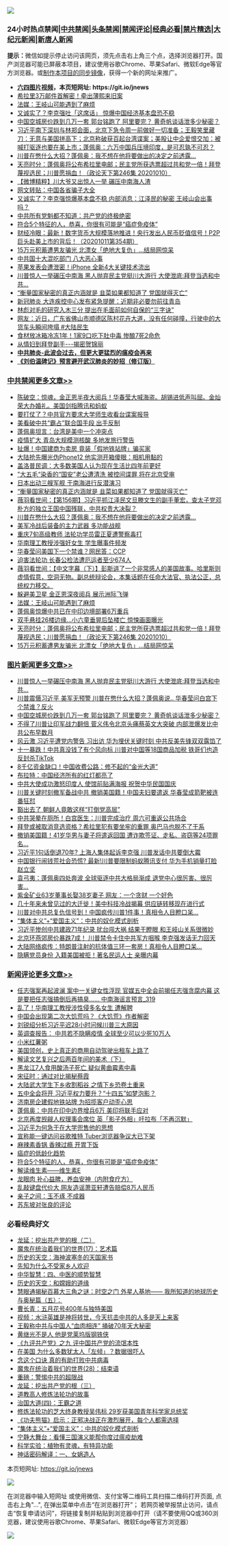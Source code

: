 ![](https://raw.githubusercontent.com/fqnews/bnews/master/64photo/fqnews-qr.jpg)

<div id="tt">
<h3>24小时热点禁闻|<a href="#%E4%B8%AD%E5%85%B1%E7%A6%81%E9%97%BB%E6%9B%B4%E5%A4%9A%E6%96%87%E7%AB%A0">中共禁闻</a>|<a href="#%E5%9B%BE%E7%89%87%E6%96%B0%E9%97%BB%E6%9B%B4%E5%A4%9A%E6%96%87%E7%AB%A0">头条禁闻</a>|<a href="#%E6%96%B0%E9%97%BB%E8%AF%84%E8%AE%BA%E6%9B%B4%E5%A4%9A%E6%96%87%E7%AB%A0">禁闻评论|<a href="#%E5%BF%85%E7%9C%8B%E7%BB%8F%E5%85%B8%E5%A5%BD%E6%96%87">经典必看|<a href="/video.md#%E7%A6%81%E7%89%87%E7%B2%BE%E9%80%89">禁片精选</a>|<a href="https://github.com/fqnews/djy/blob/master/gb/nf1351518.md#1">大纪元新闻</a>|<a href="https://github.com/fqnews/ntdtv/blob/master/gb/prog204.md#1">新唐人新闻</a></h3>
<div><b>提示：</b>微信如提示停止访问该网页，须先点击右上角三个点，选择浏览器打开。国产浏览器可能已屏蔽本项目，建议使用谷歌Chrome、苹果Safari、微软Edge等官方浏览器。或<a href="https://github.com/fqnews/bnews/blob/master/%E5%88%B6%E4%BD%9Cgit%E7%A6%81%E9%97%BB%E9%95%9C%E5%83%8F.md">制作本项目的同步镜像</a>，获得一个新的网址来推广。</div>
<ul>
<li><b><a href="http://d1.bdrive.tk/64.mp4" target="_blank">六四图片视频</a>，本页短网址: https://git.io/jnews</b></li>
<li><a href="/taiwannews/20201011/1411719.md">希拉里3万邮件首解密！牵出薄熙来旧案</a></li>
<li><a href="/cbnews/20201011/1411791.md">法媒：王岐山可能遇到了麻烦</a></li>
<li><a href="/finance/20201011/1411756.md">又诚实了？李克强吐「这席话」 惊爆中国经济基本盘恐不稳</a></li>
<li><a href="/topimagenews/20201011/1412001.md">中国空城房价跌到几万一套 郭台铭跑了 阿里要完？ 黄奇帆谈话泄多少秘密？</a></li>
<li><a href="/bannedvideo/20201011/1412032.md">习近平南下深圳与林郑会面，北京下急令周一前做好一切准备；王毅笑里藏刀：无意与美国拼高下；北京称破获百起台湾谍案；美股让中企爱恨交加：被喊打驱逐也要在美上市；蓬佩奥：六万中国兵压境印度，是可忍孰不可忍？</a></li>
<li><a href="/cbnews/20201011/1411900.md">川普在憋什么大招？蓬佩奥：我不想在他将要做出的决定之前透露...</a></li>
<li><a href="/cbnews/20201011/1411753.md">天亮时分：蓬佩奥将公布希拉里电邮；民主党所获选票超过共和党一倍！拜登蔑视选民；川普愿捐血！（政论天下第246集 20201010）</a></li>
<li><a href="/comments/20201011/1411855.md">【微博精粹】川大爷又出惊人一举 碾压中南海人渣</a></li>
<li><a href="/baitai/20201011/1411926.md">网文转贴：中国各省骗子大全</a></li>
<li><a href="/finance/20201011/1412024.md">又诚实了？李克强惊爆基本盘不稳 内部消息：江泽民的秘密 王岐山会出事吗？</a></li>
<li><a href="/comments/20201011/1411722.md">中共所有党魁都不知道：共产党的终极绝密</a></li>
<li><a href="/comments/20201011/1411912.md">符合5个特征的人，恭喜，你很有可能是“癌症免疫体”</a></li>
<li><a href="/bannedvideo/20201011/1411938.md">财经冷眼：最新！数字货币大规模落地推进！央行发出人民币贬值信号！P2P巨头赴美上市的背后！（20201011第354期）</a></li>
<li><a href="/cbnews/20201011/1411732.md">15万元积蓄遭男友骗光 北漂女「绝地大复仇」…结局网惊呆</a></li>
<li><a href="/comments/20201011/1411854.md">中共国十大混吃部门 八大恶心事</a></li>
<li><a href="/cnnews/20201011/1411740.md">苹果发表会遭泄密！iPhone 全新4大关键技术流出</a></li>
<li><a href="/topimagenews/20201012/1412097.md">川普惊人一举碾压中南海 黑人抛弃民主党挺川大游行 大使泄底:拜登当选和中共...</a></li>
<li><a href="/cbnews/20201011/1411915.md">“衡量国家秘密的真正内涵就是 韭菜如果都知道了 党国就得灭亡”</a></li>
<li><a href="/baitai/20201011/1412009.md">新冠肺炎 大连疾控中心发布紧急提醒：近期非必要勿前往青岛</a></li>
<li><a href="/cnnews/20201011/1411886.md">林彪对毛的研究入木三分 提出在毛面前如何自保的“三字诀”</a></li>
<li><a href="/bannedvideo/20201011/1411936.md">网友：近日，广东省佛山市顺德区陈村花卉大道，没有任何碰撞，行驶中的大货车头瞬间垮塌 #大陆民生</a></li>
<li><a href="/cnnews/20201011/1411724.md">食材放冰箱冷冻1年！1家9口吃下肚中毒 惨酿7死2命危</a></li>
<li><a href="/cnnews/20201011/1411743.md">从情妇到拜登副手---揭密贺锦丽</a></li>
<li><b><a href="/comments/20200211/1275071.md" target="_blank">中共肺炎-此波会过去，但更大更猛烈的瘟疫会再来</a></b></li>
<li><b><a href="/comments/20200207/1272816.md" target="_blank">《刘伯温碑记》预言避开武汉肺炎的妙招（修订版）</a></b></li>
</ul>
</div>

<div class="catlist">
<h3><a href="/cbnews/" target="_blank">中共禁闻</a><span><a href="/cbnews/" target="_blank" rel="nofollow">更多文章>></a></span></h3>
<ul>
<li><a href="/cbnews/20201012/1412179.md" target="_blank">陈破空：惊魂，金正恩半夜大阅兵！华春莹大喊海盗。胡锡进低声叫屈。金灿荣大办婚礼。美国剑指腾讯和蚂蚁</a></li>
<li><a href="/cbnews/20201012/1412169.md" target="_blank">要打仗了？中共官方要求大学师生收看台谍案报导</a></li>
<li><a href="/cbnews/20201012/1412101.md" target="_blank">美看破中共“霸占”联合国手段 出手反制</a></li>
<li><a href="/cbnews/20201012/1412100.md" target="_blank">蓬佩奥坦言：台湾是美中一个冲突点</a></li>
<li><a href="/cbnews/20201012/1412099.md" target="_blank">疫情扩大 青岛大规模测核酸 多地发旅行警告</a></li>
<li><a href="/cbnews/20201012/1412090.md" target="_blank">扯爆！中国建商为卖房 竟装「假地铁站牌」骗买家</a></li>
<li><a href="/cbnews/20201012/1412089.md" target="_blank">大陆抢先曝光伪Phone12 他实测开箱傻眼：相机用黏的</a></li>
<li><a href="/cbnews/20201012/1412071.md" target="_blank">盖洛普民调：大多数美国人认为现在生活比四年前更好</a></li>
<li><a href="/cbnews/20201011/1412021.md" target="_blank">”大五毛“染香的“国安”老公遭清洗 被控间谍罪 将在北京受审</a></li>
<li><a href="/cbnews/20201011/1411916.md" target="_blank">日本出动三艘军舰 于南海进行反潜演习</a></li>
<li><a href="/cbnews/20201011/1411915.md" target="_blank">“衡量国家秘密的真正内涵就是 韭菜如果都知道了 党国就得灭亡”</a></li>
<li><a href="/cbnews/20201011/1411906.md" target="_blank">薇羽看世间：【第156期】习近平抓江泽民文旦滕文生的副手董宏，查太子党邓朴方的独立王国中国残联，中共权贵大决裂？</a></li>
<li><a href="/cbnews/20201011/1411900.md" target="_blank">川普在憋什么大招？蓬佩奥：我不想在他将要做出的决定之前透露&#8230;</a></li>
<li><a href="/cbnews/20201011/1411892.md" target="_blank">美军冷战后装备的主力武器 多功能战舰</a></li>
<li><a href="/cbnews/20201011/1411842.md" target="_blank">重庆7旬高级教师 法轮功学员雷正夏遭警察毒打</a></li>
<li><a href="/cbnews/20201011/1411841.md" target="_blank">华南理工教授涉强奸女生 学生曝事件频发</a></li>
<li><a href="/cbnews/20201011/1411840.md" target="_blank">华春莹问美国下一个禁谁？网民答：CCP</a></li>
<li><a href="/cbnews/20201011/1411839.md" target="_blank">迫害法轮功 长春公检法遭厄运者至少674人</a></li>
<li><a href="/cbnews/20201011/1411838.md" target="_blank">薇羽看世间：【中文字幕（下）】彭斯讲了一个非常感人的美国故事。哈里斯则虚情假意，空洞无物。副总统辩论会，本集话题在任命大法官、执法公正，总统权力移交。</a></li>
<li><a href="/cbnews/20201011/1411810.md" target="_blank">躲避美卫星 金正恩深夜阅兵 展示洲际飞弹</a></li>
<li><a href="/cbnews/20201011/1411791.md" target="_blank">法媒：王岐山可能遇到了麻烦</a></li>
<li><a href="/cbnews/20201011/1411755.md" target="_blank">蓬佩奥惊爆中共已在中印边境部署6万重兵</a></li>
<li><a href="/cbnews/20201011/1411754.md" target="_blank">双手悬挂26楼边缘…小六童垂晃后坠楼亡 惊悚画面曝光</a></li>
<li><a href="/cbnews/20201011/1411753.md" target="_blank">天亮时分：蓬佩奥将公布希拉里电邮；民主党所获选票超过共和党一倍！拜登蔑视选民；川普愿捐血！（政论天下第246集 20201010）</a></li>
<li><a href="/cbnews/20201011/1411732.md" target="_blank">15万元积蓄遭男友骗光 北漂女「绝地大复仇」…结局网惊呆</a></li>

</ul>
</div>
<div class="catlist">
<h3><a href="/topimagenews/" target="_blank">图片新闻</a><span><a href="/topimagenews/" target="_blank" rel="nofollow">更多文章>></a></span></h3>
<ul>
<li><a href="/topimagenews/20201012/1412097.md" target="_blank">川普惊人一举碾压中南海 黑人抛弃民主党挺川大游行 大使泄底:拜登当选和中共&#8230;</a></li>
<li><a href="/topimagenews/20201012/1412078.md" target="_blank">川普震慑习近平 美军无预警 川普在憋什么大招？蓬佩奥说.. 华春莹问白宫下个禁谁？反火</a></li>
<li><a href="/topimagenews/20201011/1412001.md" target="_blank">中国空城房价跌到几万一套 郭台铭跑了 阿里要完？ 黄奇帆谈话泄多少秘密？</a></li>
<li><a href="/topimagenews/20201010/1411589.md" target="_blank">不得了川普让印军战力翻倍 菅义伟令北京头痛蔡英文大突破 内部泄爆发比中共公布早数月</a></li>
<li><a href="/topimagenews/20201010/1411550.md" target="_blank">风云激 习近平遭党内警告 习出访 华为埋伏关键时刻 中共反美先锋双双露馅了</a></li>
<li><a href="/topimagenews/20201010/1411497.md" target="_blank">十一暴跌！中共真没钱了有个风向标 川普对中国等18国商品加税 铁哥们也造反封杀TikTok</a></li>
<li><a href="/topimagenews/20201010/1411354.md" target="_blank">8千亿资金缺口！中国收费公路：修不起的“金光大道”</a></li>
<li><a href="/topimagenews/20201010/1411327.md" target="_blank">布拉特：中国经济所有的红灯都亮了</a></li>
<li><a href="/topimagenews/20201010/1411300.md" target="_blank">中共大使成功激怒印度人 使馆前贴满海报 祝贺中华民国国庆</a></li>
<li><a href="/topimagenews/20201009/1411001.md" target="_blank">川普关键时刻撤军备战中共 撤销美国籍！中国夫妇要遣返 华春莹成箭靶被连番狂怼</a></li>
<li><a href="/topimagenews/20201009/1410987.md" target="_blank">豁出去了 朝鲜人竟敢这样“打倒党高层”</a></li>
<li><a href="/topimagenews/20201009/1410710.md" target="_blank">中共哭晕在厕所！白宫医生：川普完成治疗 周六可重返公共场合</a></li>
<li><a href="/topimagenews/20201009/1410615.md" target="_blank">拜登或被取消竞选资格？希拉里犯有要坐牢的重罪 奥巴马也脱不了干系</a></li>
<li><a href="/topimagenews/20201009/1410614.md" target="_blank">撤销美国籍！41岁华男与妻子将遣返回国 遭诈欺签证、走私、盗窃等24项罪名…</a></li>
<li><a href="/topimagenews/20201008/1410330.md" target="_blank">习近平1句话倒退70年? 上海人集体起诉李克强 川普发话中共要倒大霉</a></li>
<li><a href="/topimagenews/20201008/1410321.md" target="_blank">中国银行闹钱荒社会恐慌? 最新!川普要限制蚂蚁腾讯支付 华为手机销量打脸赵立坚</a></li>
<li><a href="/topimagenews/20201008/1410189.md" target="_blank">袁弓夷：蓬佩奥四处奔波 全球驱逐中共大格局渐成 退党中心很厉害、很厉害&#8230;</a></li>
<li><a href="/topimagenews/20201008/1410146.md" target="_blank">紫金矿业63岁董事长娶38岁妻子 网友：一个贪财 一个好色</a></li>
<li><a href="/topimagenews/20201008/1410145.md" target="_blank">几十年来未曾见过的大迁徙！美中科技冷战揭幕 供应链转移现在进行式</a></li>
<li><a href="/topimagenews/20201008/1409855.md" target="_blank">川普对中共总复仇信号到！中国疯传川普1件事！真相令人目瞪口呆&#8230;</a></li>
<li><a href="/comments/20201007/1409565.md" target="_blank">“集体主义”+“爱国主义”：中共的奴化模式剖析</a></li>
<li><a href="/topimagenews/20201007/1409835.md" target="_blank">习近平惨创中共建政71年纪录 扰台闯大祸 结果干瞪眼 和王岐山关系很微妙</a></li>
<li><a href="/topimagenews/20201007/1409691.md" target="_blank">北京环燕郊房价暴跌7成！ 川普禁令卡住中共军方咽喉 李克强发话无力回天</a></li>
<li><a href="/topimagenews/20201007/1409548.md" target="_blank">大陆网络疯传：特朗普注射的抗体值三环一套房！真相令人目瞪口呆&#8230;</a></li>
<li><a href="/topimagenews/20201007/1409454.md" target="_blank">隐瞒党员身份 入籍美国被拒！著名民运人士 亲曝内幕</a></li>

</ul>
</div>
<div class="catlist">
<h3><a href="/comments/" target="_blank">新闻评论</a><span><a href="/comments/" target="_blank" rel="nofollow">更多文章>></a></span></h3>
<ul>
<li><a href="/comments/20201012/1412122.md" target="_blank">任志强案再起波澜 案中一关键女性浮现 官媒五中全会前揭任志强贪腐内幕 这是要把任志强搞倒后再搞臭…… 中南海谣言预言_319</a></li>
<li><a href="/comments/20201012/1412070.md" target="_blank">乱了！华南理工教授涉性侵多名女生 遭解聘</a></li>
<li><a href="/comments/20201011/1412055.md" target="_blank">中国会出现第二次大饥荒吗？《大饥荒》作者解密</a></li>
<li><a href="/comments/20201011/1412047.md" target="_blank">刘锐绍分析习近平迟28小时问候川普三大原因</a></li>
<li><a href="/comments/20201011/1412043.md" target="_blank">英调查报告： 中共若不隐瞒疫情 全球至少可以少死10万人</a></li>
<li><a href="/comments/20201011/1412042.md" target="_blank">小米红薯粥</a></li>
<li><a href="/comments/20201011/1412041.md" target="_blank">美国领创，史上真正的商用自动驾驶出租车上路了</a></li>
<li><a href="/comments/20201011/1412034.md" target="_blank">解读文艺复兴之后两百年间的美术（下）</a></li>
<li><a href="/comments/20201011/1412027.md" target="_blank">黑龙江7人食用酸汤子死亡 疑似黄曲霉素中毒</a></li>
<li><a href="/comments/20201011/1412019.md" target="_blank">宋征时：通过对比揭秘蔡霞</a></li>
<li><a href="/comments/20201011/1412022.md" target="_blank">大陆武大学生下乡收割稻谷 之情下乡恐卷土重来</a></li>
<li><a href="/comments/20201011/1412005.md" target="_blank">五中全会将开 习近平权力要升？“十四五”如梦泡影？</a></li>
<li><a href="/comments/20201011/1412004.md" target="_blank">济南房企建假地铁站牌 为招揽客户动歪心思</a></li>
<li><a href="/comments/20201011/1412003.md" target="_blank">蓬佩奥：中共在印中边界增兵6万 美印将联手应对</a></li>
<li><a href="/comments/20201011/1411977.md" target="_blank">北京再度觊觎人权理事会席位 英「影子外相」吁拉布「不再沉默」</a></li>
<li><a href="/comments/20201011/1411973.md" target="_blank">习近平为何急于在大学兜售他的思想</a></li>
<li><a href="/comments/20201011/1411966.md" target="_blank">宣称能一键访问谷歌推特 Tuber浏览器争议大已下架</a></li>
<li><a href="/comments/20201011/1411954.md" target="_blank">麻辣素香锅 香辣过瘾 开胃下饭</a></li>
<li><a href="/comments/20201011/1411913.md" target="_blank">癌症的低龄化趋势</a></li>
<li><a href="/comments/20201011/1411912.md" target="_blank">符合5个特征的人，恭喜，你很有可能是“癌症免疫体”</a></li>
<li><a href="/comments/20201011/1411911.md" target="_blank">解读维生素——维生素E</a></li>
<li><a href="/comments/20201011/1411910.md" target="_blank">龙眼肉 补心益脾，养血安神（内附食疗方）</a></li>
<li><a href="/comments/20201011/1411909.md" target="_blank">乱敲键盘代价大 网友造谣萧亚轩遭告赔偿8万人民币</a></li>
<li><a href="/comments/20201011/1411881.md" target="_blank">亲子之间：玉不琢 不成器</a></li>
<li><a href="/comments/20201011/1411880.md" target="_blank">苏东坡对张良的评论</a></li>

</ul>
</div>

<div class="catlist">
<h3>必看经典好文</h3>
<ul>
<li><a href="/comments/20200928/1404653.md" target="_blank">龙延：挖出共产党的根（二）</a></li>
<li><a href="/topimagenews/20180620/960677.md" target="_blank">魔鬼在统治着我们的世界(17)：艺术篇</a></li>
<li><a href="/tculture/xiulian/20170318/732480.md" target="_blank">历史的天空：海神波塞冬的天国家书</a></li>
<li><a href="/comments/20200620/1346848.md" target="_blank">先知为什么不受家乡人欢迎</a></li>
<li><a href="/comments/20200605/783247.md" target="_blank">中华智慧：四、中医的顺势智慧</a></li>
<li><a href="/cbnews/20190219/1083302.md" target="_blank">历史的天空：和嫦娥的道缘</a></li>
<li><a href="/cbnews/20170907/819423.md" target="_blank">慧眼通揭秘百慕大三角之谜：时空之门 外星人基地—— 我所知道的地球历史与奥秘篇（五）：</a></li>
<li><a href="/comments/20200713/1359796.md" target="_blank">曹长青：五月花号400年与独特美国</a></li>
<li><a href="/comments/20200623/1273653.md" target="_blank">视频：水浒英雄是神将转世，今天抗击中共的人多是天上来客</a></li>
<li><a href="/cbnews/20200730/1371580.md" target="_blank">王毅称中共与中国人“血肉相连” 捅破70年天大秘密</a></li>
<li><a href="/lifebaike/20190522/1131765.md" target="_blank">黄继光不是人 他是党莱坞版钢铁侠</a></li>
<li><a href="/bookonline/20131116/201045.md" target="_blank">《九评共产党》之九 评中国共产党的流氓本性</a></li>
<li><a href="/comments/20200427/1319933.md" target="_blank">在美国 为什么多数犹太人「左倾」？数据很吓人</a></li>
<li><a href="/comments/20200707/1357090.md" target="_blank">念这个口诀 真的有助打败中共病毒</a></li>
<li><a href="/comments/20181228/1054609.md" target="_blank">魔鬼在统治着我们的世界(28)：结束语</a></li>
<li><a href="/comments/20200717/1362287.md" target="_blank">重磅：警惕中共的超限战</a></li>
<li><a href="/comments/20200929/1405201.md" target="_blank">龙延：挖出共产党的根（三）</a></li>
<li><a href="/comments/20200805/1375080.md" target="_blank">道教高人修炼法轮功的故事</a></li>
<li><a href="/cbnews/20180310/912637.md" target="_blank">治国大道(四)：王霸之道</a></li>
<li><a href="/comments/20190517/1129285.md" target="_blank">修炼法轮功的芝大终身教授吴伟标 29岁获美国青年科学家总统奖</a></li>
<li><a href="/comments/20200308/1290182.md" target="_blank">《功夫熊猫》启示：正邪决战正在激烈展开，每个人都需选择</a></li>
<li><a href="/comments/20201007/1409565.md" target="_blank">“集体主义”+“爱国主义”：中共的奴化模式剖析</a></li>
<li><a href="/comments/20200527/1273654.md" target="_blank">宁静大舞台：看懂三国演义能帮你度过瘟疫劫难</a></li>
<li><a href="/comments/20200605/783205.md" target="_blank">科学实验：植物有灵魂，有特异功能</a></li>
<li><a href="/comments/20200609/1342224.md" target="_blank">神话密码解译：一、女娲造人</a></li>

</ul>
</div>

本页短网址: https://git.io/jnews

![](https://raw.githubusercontent.com/fqnews/bnews/master/64photo/fqnews-qr.jpg)

在浏览器中输入短网址 或使用微信、支付宝等二维码工具扫描二维码打开页面, 点击右上角"...", 在弹出菜单中点击“在浏览器打开”； 若网页被举报禁止访问，请点击“恢复申请访问”，将链接复制并粘贴到浏览器中打开（请不要使用QQ或360浏览器，建议使用谷歌Chrome、苹果Safari、微软Edge等官方浏览器）

![](https://raw.githubusercontent.com/fqnews/bnews/master/64photo/wx.jpg)